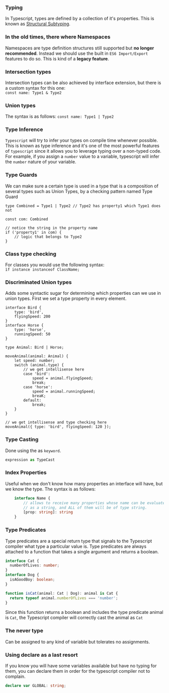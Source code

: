 ### Typing

In Typescript, types are defined by a collection of it's properties. This is known as [Structural 
Subtyping](glossary.md).

### In the old times, there where Namespaces
Namespaces are type definition structures still supported but **no longer recommended**. Instead
we should use the built in `ES6 Import/Export` features to do so. This is kind of a 
**legacy feature**.

### Intersection types
Intersection types can be also achieved by interface extension, but there is a custom syntax for this one:  
`const name: Type1 & Type2`

### Union types
The syntax is as follows:
`const name: Type1 | Type2`

### Type Inference
`Typescript` will try to infer your types on compile time whenever possible. This is known as type inference and it's one of the most powerful features of `typescript` since it allows you to leverage typing over a non-typed code. For example, if you assign a `number` value to a variable, typescript will infer the `number` nature of your variable.

### Type Guards
We can make sure a certain type is used in a type that is a composition of several types such as
Union Types, by a checking pattern named Type Guard
```
type Combined = Type1 | Type2 // Type2 has property1 which Type1 does not

const com: Combined

// notice the string in the property name
if ('property1' in com) {
    // logic that belongs to Type2
}
```

### Class type checking
For classes you would use the following syntax:  
`ìf instance instanceof ClassName;`

### Discriminated Union types
Adds some syntactic sugar for determining which properties can we use
in union types. First we set a type property in every element.
```
interface Bird {
    type: 'bird',
    flyingSpeed: 200
}
interface Horse {
    type: 'horse',
    runningSpeed: 50
}

type Animal: Bird | Horse;

moveAnimal(animal: Animal) {
    let speed: number;
    switch (animal.type) {
        // we get intellisense here
        case 'bird':
            speed = animal.flyingSpeed;
            break;
        case 'horse':
            speed = animal.runningSpeed;
            breaK;
        default:
            break;
    }
}

// we get intellisense and type checking here
moveAnimal({ type: 'bird', flyingSpeed: 120 });
```
### Type Casting
Done using the as `keyword`.
```typescript
expression as TypeCast
```

### Index Properties
Useful when we don't know how many properties an interface will have,
but we know the type. The syntax is as follows:
```typescript
    interface Name {
        // allows to receive many properties whose name can be evaluated
        // as a string, and ALL of them will be of type string.
        [prop: string]: string
    }
```

### Type Predicates
 Type predicates are a special return type that signals to the Typescript compiler what type a particular value is. Type predicates are always attached to a function that takes a single argument and returns a boolean.
```typescript
interface Cat {
  numberOfLives: number;
}
interface Dog {
  isAGoodBoy: boolean;
}

function isCat(animal: Cat | Dog): animal is Cat {
  return typeof animal.numberOfLives === 'number';
}

```
Since this function returns a boolean and includes the type predicate animal is `Cat`, the Typescript compiler will correctly cast the animal as `Cat`

### The never type
Can be assigned to any kind of variable but tolerates no assignments.

### Using declare as a last resort
If you know you will have some variables available but have no typing for them, you can declare them
in order for the typescript compiler not to complain.
```typescript
declare var GLOBAL: string;
```
